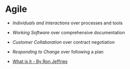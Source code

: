 # Agile

- *Individuals and Interactions* over processes and tools

- *Working Software* over comprehensive documentation

- *Customer Collaboration* over contract negotiation

- *Responding to Change* over following a plan

- [What is it - By Ron Jeffries](https://ronjeffries.com/articles/018-01ff/agile-riff/)
